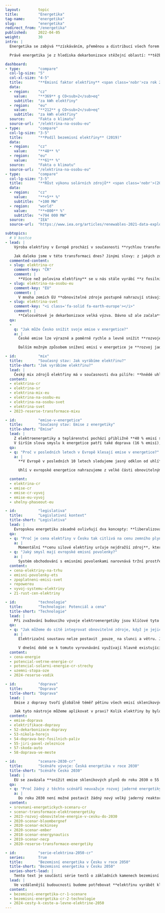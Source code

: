 ```yaml
---
layout:        topic
title:         "Energetika"
tag-name:      "energetika"
slug:          "energetika"
redirect_from: "/energetika"
published:     2022-04-05
weight:        30
intro: |
  Energetika se zabývá **získáváním, přeměnou a distribucí všech forem energie.** V první řadě jde o **těžbu** a distribuci uhlí, ropy, zemního plynu a dalších paliv. Na to navazuje jejich zpracování, tedy **výroba a distribuce elektřiny, tepla a pohonných hmot**. Kromě toho se fosilní paliva také **spalují přímo**: v průmyslu, v domácnostech a ve službách.

  Právě energetika je z hlediska dekarbonizace stěžejní oblastí: **těžba a spalování fosilních paliv stojí za ¾ celosvětových emisí** skleníkových plynů. Nahrazení fosilních paliv nicméně vyžaduje přechod na bezemisní elektřinu (například z obnovitelných zdrojů) a elektrifikaci dopravy, vytápění i průmyslu. Nejvíce pozornosti je proto v této sekci věnováno **výrobě elektřiny.**

dashboard:
- type:        "compare"
  col-lg-size: "5"
  col-xl-size: "4-5"
  title:       "**Emisní faktor elektřiny** <span class='nobr'>za rok 2019</span>"
  data:
  - region:    "cz"
    value:     "**369** g CO<sub>2</sub>eq"
    subtitle:  "za kWh elektřiny"
  - region:    "eu"
    value:     "**212** g CO<sub>2</sub>eq"
    subtitle:  "za kWh elektřiny"
  source:      "Fakta o klimatu"
  source-url:  "/elektrina-na-osobu-eu"
- type:        "compare"
  col-lg-size: "3-5"
  title:       "**Podíl bezemisní elektřiny** (2019)"
  data:
  - region:    "cz"
    value:     "**48** %"
  - region:    "eu"
    value:     "**61** %"
  source:      "Fakta o klimatu"
  source-url:  "/elektrina-na-osobu-eu"
- type:        "compare"
  col-lg-size: "3-5"
  title:       "**Růst výkonu solárních zdrojů** <span class='nobr'>(2013–2021)</span>"
  data:
  - region:    "cz"
    value:     "**+5** %"
    subtitle:  "+100 MW"
  - region:    "world"
    value:     "**+800** %"
    subtitle:  "+794 000 MW"
  source:      "IEA"
  source-url:  "https://www.iea.org/articles/renewables-2021-data-explorer?mode=market&region=World&publication=2021&product=PV"

subtopics:
  # V kostce
- lead: |
    Výroba elektřiny v Evropě prochází v současnosti **rychlou transformací**. Vedou k ní tři tlaky: (1) za posledních 10 let prudce klesly [ceny elektřiny z obnovitelných zdrojů](/cena-energie), (2) výrazně zesílilo [zpoplatnění emisí skleníkových plynů](/zpoplatneni-emisi-svet) v energetice a (3) válka na Ukrajině připomněla nebezpečí velké závislosti na importovaných fosilních palivech.

    Jak daleko jsme v této transformaci dnes? Jinými slovy: z jakých zdrojů se v současné době elektřina vyrábí?
  commented-content:
  - slug: elektrina-cr
    comment-key: "ČR"
    comment: |
      **Více než polovina elektřiny** se u nás stále vyrábí **z fosilních zdrojů**.
  - slug: elektrina-na-osobu-eu
    comment-key: "EU"
    comment: |
      V mnoha zemích EU **obnovitelné zdroje postupně nahrazují stávající fosilní zdroje**.
  - slug: elektrina-svet
    comment-key: "<i class='fa-solid fa-earth-europe'></i>"
    comment: |
      **Celosvětově je dekarbonizace velká výzva. Dávno už ale začala**. Např. Indie chce do roku 2030 vyrábět 50 % elektřiny z obnovitelných zdrojů.
  qa:
  -
    q: "Jak může Česko snížit svoje emise v energetice?"
    a: |
      České emise lze výrazně a poměrně rychle a levně snížit **rozvojem obnovitelných zdrojů energie**, obzvláště pak z větru a slunce. To způsobí, že uhelné a plynové elektrárny nebudou vyrábět nepřetržitě, ale budou pouze pokrývat mezery ve výrobě elektřiny ze slunce a větru. Při patřičném rozvoji obnovitelných zdrojů nám může stačit méně než třetina dnešní elektřiny z fosilních zdrojů. Bližší detaily ukazují [scénáře transformace české elektroenergetiky do roku 2030](#scenare-2030-cr) (níže).

      Dalším možným způsobem snížení emisí v energetice je **rozvoj jaderných zdrojů**. V Česku ovšem nelze čekat žádný nový reaktor dříve než v roce 2036 (realisticky spíše kolem roku 2040), což je příliš pozdě vzhledem k našim emisním závazkům. Rozvoj jaderné energetiky tedy dává smysl pouze v kombinaci s rozvojem obnovitelných zdrojů.

- id:          "mix"
  title:       "Současný stav: Jak vyrábíme elektřinu?"
  title-short: "Jak vyrábíme elektřinu?"
  lead: |
    Český mix zdrojů elektřiny má v současnosti dva pilíře: **hnědé uhlí** a **jádro**. Z obnovitelných zdrojů dnes pochází asi desetina elektřiny. Z toho zhruba polovinu tvoří bioplyn a biomasa, čtvrtinu slunce, o zbytek se starají vodní a větrné elektrárny. **Evropské země mají velmi rozdílné energetické mixy**, celkově pak mají fosilní, jaderné a obnovitelné zdroje v EU přibližně třetinové podíly. **V rozvojovém světě výroba elektřiny prudce stoupá**, převážně díky rozvoji uhelné energetiky. I tam ale v posledních letech znatelně roste role obnovitelných zdrojů.
  content:
  - elektrina-cr
  - elektrina-sr
  - elektrina-mix-eu
  - elektrina-na-osobu-eu
  - elektrina-na-osobu-svet
  - elektrina-svet
  - 2023-reserse-transformace-mixu

- id:          "emise-v-energetice"
  title:       "Současný stav: Emise z energetiky"
  title-short: "Emise"
  lead: |
    Z elektroenergetiky a teplárenství pochází přibližně **40 % emisí skleníkových plynů v ČR**, z toho největší část tvoří uhelné zdroje.
    V širším slova smyslu k energetice patří také doprava (16 % emisí), lokální vytápění a ohřev teplé vody v domácnostech, firmách a institucích (10 % emisí) a spalování v průmyslu (8 % emisí). Dohromady tedy zpracování a spalování fosilních paliv v Česku tvoří skoro tři čtvrtiny emisí skleníkových plynů. Podobný podíl mají fosilní paliva i v emisích celé EU.
  qa:
  - q: "Proč v posledních letech v Evropě klesají emise v energetice?"
    a: |
      **V Evropě v posledních 10 letech sledujeme jasný odklon od uhlí**, za kterým stojí primárně regulace EU: jednak [emisní povolenky](/explainery/emisni-povolenky-ets), jednak čím dál přísnější limity na znečištění vzduchu. Některé státy k tomu přidaly vlastní regulace, např. _[carbon price support](https://researchbriefings.files.parliament.uk/documents/SN05927/SN05927.pdf)_ ve Velké Británii, který tam od roku 2013 doplňoval emisní povolenky a dohromady zajišťoval cenu emisí, která motivovala k transformaci energetiky.

      Uhlí v evropské energetice nahrazujeme z velké části obnovitelnými zdroji a z menší části zemním plynem, každá země ale [má tento poměr jinak](/infografiky/elektrina-na-osobu-eu). Pro [několik států včetně Česka](/infografiky/uhelny-phaseout-eu) je uhlí stále podstatnou součástí energetického mixu.

  content:
  - elektrina-cr
  - emise-cr
  - emise-cr-vyvoj
  - emise-eu-vyvoj
  - uhelny-phaseout-eu

- id:          "legislativa"
  title:       "Legislativní kontext"
  title-short: "Legislativa"
  lead: |
    Evropskou energetiku zásadně ovlivňují dva koncepty: **liberalizovaný trh s elektřinou** a systém **obchodování s emisními povolenkami**.
  qa:
  - q: "Proč je cena elektřiny v Česku tak citlivá na cenu zemního plynu?"
    a: |
      Momentální **cenu silové elektřiny určuje nejdražší zdroj**, který je nutný k pokrytí momentální spotřeby elektřiny. Plynové elektrárny jsou (při velmi vysokých cenách zemního plynu) tímto nejdražším zdrojem, který je ještě často nutné používat (obzvláště v obdobích vyšší spotřeby, tedy v zimě a během dne). Tento zdroj pak táhne nahoru i průměrnou cenu silové elektřiny, která se propisuje do faktur koncových zákazníků.
  - q: "Jaký smysl mají evropské emisní povolenky?"
    a: |
      Systém obchodování s emisními povolenkami narovnává tržní prostředí tím, že **zpoplatňuje zatěžování životního prostředí**. V ekonomickém jazyce jde o _internalizaci externalit_. Cena produktu (např. elektřiny z fosilních zdrojů) tak zahrnuje škody na životním prostředí (např. způsobené spalováním fosilních paliv). Emisní povolenky jsou jeden z možných způsobů **zpoplatnění emisí**, v některých státech se místo toho nebo jako doplněk používá uhlíková daň.
  content:
  - cena-elektriny-na-trhu
  - emisni-povolenky-ets
  - zpoplatneni-emisi-svet
  - repowereu
  - vyvoj-systemu-elektriny
  - 21-rust-cen-elektriny

- id:          "technologie"
  title:       "Technologie: Potenciál a cena"
  title-short: "Technologie"
  lead: |
    Při zvažování budoucího vývoje elektroenergetiky jsou klíčové tyto aspekty jednotlivých technologií: jaká je **cena**, tedy investiční a provozní náklady, příp. sdružené náklady na výrobu? Jaký je **potenciál technologie**, tj. kolik spotřeby dokáže pokrýt? Jaká je **flexibilita výroby**, tedy dokážeme výkon podle potřeby regulovat? Dále je při úvahách o budoucnosti elektroenergetiky důležitá i společenská přijatelnost, geopolitika a energetická bezpečnost.
  qa:
  - q: "Jak můžeme do sítě integrovat obnovitelné zdroje, když je jejich výroba proměnlivá a závislá na počasí?"
    a: |
      Elektrizační soustavu nelze postavit _pouze_ na slunci a větru. Je potřeba je doplnit dalšími technologiemi a nástroji, které zajistí neustálé balancování výroby a spotřeby: **flexibilní zdroje** (např. biomasa a bioplyn nebo uhlí a zemní plyn, ideálně s technologií _CCS_), **flexibilita spotřeby** (např. odkládání spotřeby v průmyslovém chlazení na období nadbytku obnovitelné elektřiny) a **ukládání elektřiny krátkodobě** (např. bateriemi nebo přečerpávacími elektrárnami) a **dlouhodobě** (např. vodíkem nebo syntetickými palivy).

      V dnešní době se k tomuto vyrovnávání využívají hlavně existující fosilní elektrárny. V důsledku tak výroba z obnovitelných zdrojů ukrajuje z výroby z uhlí a zemního plynu.
  content:
  - cena-energie
  - potencial-vetrne-energie-cr
  - potencial-solarni-energie-cr-strechy
  - uzemni-stopa-oze
  - 2024-reserse-vodik

- id:          "doprava"
  title:       "Doprava"
  title-short: "Doprava"
  lead: |
    Emise z dopravy tvoří globálně téměř pětinu všech emisí skleníkových plynů. V Česku je přeprava osob a zboží zodpovědná zhruba za 16 % emisí a objem emisí stále roste. Hlavními nástroji dekarbonizace v sektoru dopravy jsou **změna způsobu dopravy**, **snižování potřeby cestovat** a **elektrifikace** dopravních prostředků.

    Jak tyto nástroje můžeme aplikovat v praxi? Kolik elektřiny by bylo v Česku potřeba pro nahrazení stávajících vozů se spalovacími motory elektroauty? Jak může v dekarbonizaci pomoci železniční doprava?
  content:
  - emise-doprava
  - elektrifikace-dopravy
  - 52-dekarbonizace-dopravy
  - 53-nikola-horejs
  - 54-doprava-bez-fosilnich-paliv
  - 55-jiri-pavel-zeleznice
  - 57-skoda-auto
  - 58-doprava-ve-meste

- id:          "scenare-2030-cr"
  title:       "Scénáře vývoje: Česká energetika v roce 2030"
  title-short: "Scénáře Česko 2030"
  lead: |
    EU se zavázala **snížit emise skleníkových plynů do roku 2030 o 55 %** (oproti roku 1990). K dosažení tohoto cíle je klíčová právě transformace energetiky. **Jaké jsou scénáře pro transformaci tohoto sektoru v Česku?**
  qa:
  - q: "Proč žádný z těchto scénářů neuvažuje rozvoj jaderné energetiky?"
    a: |
      Do roku 2030 není možné postavit žádný nový velký jaderný reaktor. Pokud se pustíme do výstavby nových jaderných bloků, budou uvedeny do provozu nejdříve v druhé polovině třicátých let (realisticky spíše až kolem roku 2040), a v roce 2030 tak nijak neovlivní výrobu elektřiny.
  content:
  - srovnani-energetickych-scenaru-cr
  - scenar-transformace-elektroenergetiky
  - 2023-rozvoj-obnovitelne-energie-v-cesku-do-2030
  - 2020-scenar-bloombergnef
  - 2020-scenar-mckinsey
  - 2020-scenar-ember
  - 2018-scenar-energynautics
  - 2019-scenar-necp
  - 2020-reserse-transformace-energetiky

- id:          "serie-elektrina-2050-cr"
  series:      True
  title:       "Bezemisní energetika v Česku v roce 2050"
  title-short: "Bezemisní energetika v Česku 2050"
  series-short-lead: |
    Tento text je součástí série textů o základních kamenech bezemisní energetiky.
  lead: |
    Ve vzdálenější budoucnosti budeme potřebovat **elektřinu vyrábět klimaticky neutrálně**. Navíc jí kvůli elektrifikaci jiných sektorů budeme potřebovat výrazně více. Jaké jsou technologické možnosti takové transformace? Jaká jsou kritéria, podle kterých můžeme vyhodnocovat různé scénáře takové transformace?
  content:
  - bezemisni-energetika-cr-1-scenare
  - bezemisni-energetika-cr-2-technologie
  - 2024-cesty-k-ceste-a-levne-elektrine-2050
---
```

